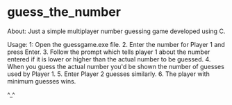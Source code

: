 # guess_the_number
About:
Just a simple multiplayer number guessing game developed using C.

Usage:
1: Open the guessgame.exe file.
2. Enter the number for Player 1 and press Enter.
3. Follow the prompt which tells player 1 about the number entered if it is lower or higher than the actual number to be guessed.
4. When you guess the actual number you'd be shown the number of guesses used by Player 1.
5. Enter Player 2 guesses similarly.
6. The player with minimum guesses wins.


^_^
